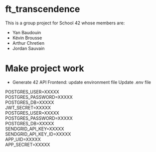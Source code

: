 # ft_transcendence

This is a group project for School 42 whose members are:
- Yan Baudouin
- Kévin Brousse
- Arthur Chretien
- Jordan Sauvain

# Make project work
- Generate 42 API
Frontend: update environment file
Update .env file

POSTGRES_USER=XXXXX  
POSTGRES_PASSWORD=XXXXX  
POSTGRES_DB=XXXXX  
JWT_SECRET=XXXXX  
POSTGRES_USER=XXXXX  
POSTGRES_PASSWORD=XXXXX  
POSTGRES_DB=XXXXX  
SENDGRID_API_KEY=XXXXX  
SENDGRID_API_KEY_ID=XXXXX  
APP_UID=XXXXX  
APP_SECRET=XXXXX  
